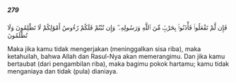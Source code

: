 ##### 279

<span class="ayah">فَإِن لَّمْ تَفْعَلُوا۟ فَأْذَنُوا۟ بِحَرْبٍۢ مِّنَ ٱللَّهِ وَرَسُولِهِۦ ۖ وَإِن تُبْتُمْ فَلَكُمْ رُءُوسُ أَمْوَٰلِكُمْ لَا تَظْلِمُونَ وَلَا تُظْلَمُونَ</span>

<span class="ayah_translation">Maka jika kamu tidak mengerjakan (meninggalkan sisa riba), maka ketahuilah, bahwa Allah dan Rasul-Nya akan memerangimu. Dan jika kamu bertaubat (dari pengambilan riba), maka bagimu pokok hartamu; kamu tidak menganiaya dan tidak (pula) dianiaya.</span>
